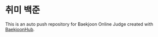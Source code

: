 # 취미 백준
This is an auto push repository for Baekjoon Online Judge created with [BaekjoonHub](https://github.com/BaekjoonHub/BaekjoonHub).
